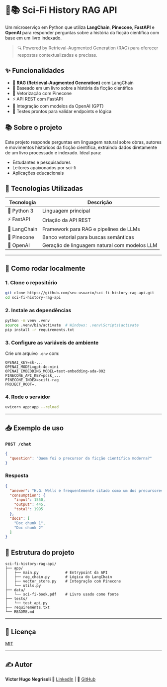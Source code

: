 # 🤖📚 Sci-Fi History RAG API

Um microserviço em Python que utiliza **LangChain**, **Pinecone**, **FastAPI** e **OpenAI** para responder perguntas sobre a história da ficção científica com base em um livro indexado.

> 🔍 Powered by Retrieval-Augmented Generation (RAG) para oferecer respostas contextualizadas e precisas.

## ✨ Funcionalidades

- 🔎 **RAG (Retrieval-Augmented Generation)** com LangChain
- 📖 Baseado em um livro sobre a história da ficção científica
- 🧠 Vetorização com Pinecone
- ⚡ API REST com FastAPI
- 🤖 Integração com modelos da OpenAI (GPT)
- 🧪 Testes prontos para validar endpoints e lógica

## 📚 Sobre o projeto

Este projeto responde perguntas em linguagem natural sobre obras, autores e movimentos históricos da ficção científica, extraindo dados diretamente de um livro processado e indexado. Ideal para:

- Estudantes e pesquisadores
- Leitores apaixonados por sci-fi
- Aplicações educacionais

## 🧰 Tecnologias Utilizadas

| Tecnologia  | Descrição                                      |
|-------------|------------------------------------------------|
| 🐍 Python 3  | Linguagem principal                            |
| ⚡ FastAPI   | Criação da API REST                            |
| 🔗 LangChain | Framework para RAG e pipelines de LLMs         |
| 🌲 Pinecone  | Banco vetorial para buscas semânticas          |
| 🧠 OpenAI    | Geração de linguagem natural com modelos LLM   |

---

## 🚀 Como rodar localmente

### 1. Clone o repositório

```bash
git clone https://github.com/seu-usuario/sci-fi-history-rag-api.git
cd sci-fi-history-rag-api
````

### 2. Instale as dependências

```bash
python -m venv .venv
source .venv/bin/activate  # Windows: .venv\Scripts\activate
pip install -r requirements.txt
```

### 3. Configure as variáveis de ambiente

Crie um arquivo `.env` com:

```env
OPENAI_KEY=sk-...
OPENAI_MODEL=gpt-4o-mini
OPENAI_EMBEDDING_MODEL=text-embedding-ada-002
PINECONE_API_KEY=pcsk_...
PINECONE_INDEX=scifi-rag
PROJECT_ROOT=.
```

### 4. Rode o servidor

```bash
uvicorn app:app --reload
```

---

## 📥 Exemplo de uso

### `POST /chat`

```json
{
  "question": "Quem foi o precursor da ficção científica moderna?"
}
```

### Resposta

```json
{
  "answer": "H.G. Wells é frequentemente citado como um dos precursores...",
  "consumption": {
    "input": 1550,
    "output": 445,
    "total": 1995
  },
  "docs": [
    "Doc chunk 1",
    "Doc chunk 2"
  ]
}
```


## 📌 Estrutura do projeto

```
sci-fi-history-rag-api/
├── app/
│   ├── main.py            # Entrypoint da API
│   ├── rag_chain.py       # Lógica do LangChain
│   ├── vector_store.py    # Integração com Pinecone
│   └── utils.py
├── data/
│   └── sci-fi-book.pdf    # Livro usado como fonte
├── tests/
│   └── test_api.py
├── requirements.txt
└── README.md
```

---

## 📖 Licença

[MIT](LICENSE)

---

## ✍️ Autor

**Victor Hugo Negrisoli**
🔗 [LinkedIn](https://www.linkedin.com/in/victorhugonegrisoli/) | 🐙 [GitHub](https://github.com/vhnegrisoli/)

